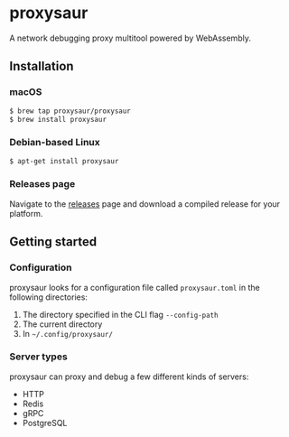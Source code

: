 # proxysaur

A network debugging proxy multitool powered by WebAssembly.

## Installation

### macOS

```bash
$ brew tap proxysaur/proxysaur
$ brew install proxysaur
```

### Debian-based Linux

```bash
$ apt-get install proxysaur
```

### Releases page

Navigate to the [releases](releases) page and download a compiled release for your platform.

## Getting started

### Configuration

proxysaur looks for a configuration file called `proxysaur.toml` in the following directories:

1. The directory specified in the CLI flag `--config-path`
2. The current directory
3. In `~/.config/proxysaur/`

### Server types

proxysaur can proxy and debug a few different kinds of servers:

- HTTP
- Redis
- gRPC
- PostgreSQL